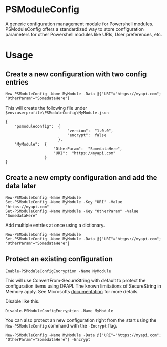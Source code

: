 # PSModuleConfig
A generic configuration management module for Powershell modules. PSModuleConfig offers a standardized way to store configuration parameters for other Powershell modules like URIs, User preferences, etc.

# Usage

## Create a new configuration with two config entries

```
New-PSModuleConfig -Name MyModule -Data @{"URI"="https://myapi.com"; "OtherParam"="SomedataHere"}
```

This will create the following file under `$env:userprofile\PSModuleConfig\MyModule.json`

```
{
    "psmoduleconfig":  {
                           "version":  "1.0.0",
                           "encrypt":  false
                       },
    "MyModule":  {
                     "OtherParam":  "SomedataHere",
                     "URI":  "https://myapi.com"
                 }
}
```

## Create a new empty configuration and add the data later

```
New-PSModuleConfig -Name MyModule
Set-PSModuleConfig -Name MyModule -Key "URI" -Value "https://myapi.com"
Set-PSModuleConfig -Name MyModule -Key "OtherParam" -Value "SomedataHere"
```

Add multiple entries at once using a dictionary.

```
New-PSModuleConfig -Name MyModule
Set-PSModuleConfig -Name MyModule -Data @{"URI"="https://myapi.com"; "OtherParam"="SomedataHere"}
```

## Protect an existing configuration

```
Enable-PSModuleConfigEncryption -Name MyModule
```

This will use ConvertFrom-SecureString with default to protect the configuration items using DPAPI. The known limitations of SecureString in Memory apply. See Microsofts [documentation](https://learn.microsoft.com/en-us/dotnet/fundamentals/runtime-libraries/system-security-securestring) for more details.

Disable like this.

```
Disable-PSModuleConfigEncryption -Name MyModule
```

You can also protect an new configuration right from the start using the `New-PSModuleConfig` command with the `-Encrypt` flag.

```
New-PSModuleConfig -Name MyModule -Data @{"URI"="https://myapi.com"; "OtherParam"="SomedataHere"} -Encrypt
```